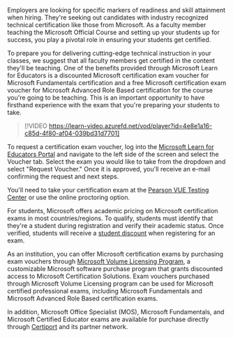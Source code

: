 Employers are looking for specific markers of readiness and skill attainment when hiring. They're seeking out candidates with industry recognized technical certification like those from Microsoft. As a faculty member teaching the Microsoft Official Course and setting up your students up for success, you play a pivotal role in ensuring your students get certified.

To prepare you for delivering cutting-edge technical instruction in your classes, we suggest that all faculty members get certified in the content they'll be teaching. One of the benefits provided through Microsoft Learn for Educators is a discounted Microsoft certification exam voucher for Microsoft Fundamentals certification and a free Microsoft certification exam voucher for Microsoft Advanced Role Based certification for the course you're going to be teaching. This is an important opportunity to have firsthand experience with the exam that you're preparing your students to take.

> [!VIDEO https://learn-video.azurefd.net/vod/player?id=4e8e1a16-c85d-4f80-af04-039bd31d7701]

To request a certification exam voucher, log into the [Microsoft Learn for Educators Portal](https://aka.ms/MSLEPort) and navigate to the left side of the screen and select the Voucher tab. Select the exam you would like to take from the dropdown and select "Request Voucher." Once it is approved, you'll receive an e-mail confirming the request and next steps.

You'll need to take your certification exam at the [Pearson VUE Testing Center](https://home.pearsonvue.com/Test-centers.aspx) or use the online proctoring option.

For students, Microsoft offers academic pricing on Microsoft certification exams in most countries/regions. To qualify, students must identify that they're a student during registration and verify their academic status. Once verified, students will receive a [student discount](https://aka.ms/mslestudentsdiscount) when registering for an exam. 

As an institution, you can offer Microsoft certification exams by purchasing exam vouchers through [Microsoft Volume Licensing Program](https://aka.ms/mslevolumelicensing), a customizable Microsoft software purchase program that grants discounted access to Microsoft Certification Solutions. Exam vouchers purchased through Microsoft Volume Licensing program can be used for Microsoft certified professional exams, including Microsoft Fundamentals and Microsoft Advanced Role Based certification exams.

In addition, Microsoft Office Specialist (MOS), Microsoft Fundamentals, and Microsoft Certified Educator exams are available for purchase directly through [Certiport](https://certiport.pearsonvue.com/Certifications/Microsoft) and its partner network.